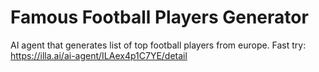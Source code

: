 # Famous Football Players Generator
AI agent that generates list of top football players from europe.
Fast try: https://illa.ai/ai-agent/ILAex4p1C7YE/detail
